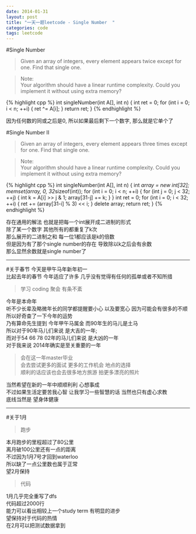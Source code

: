 ```yaml
---
date: 2014-01-31
layout: post
title: "一天一题leetcode - Single Number  "
categories: code
tags: leetcode
---
```


#Single Number 
>Given an array of integers, every element appears twice except for one. Find that single one.   

>Note:   
>Your algorithm should have a linear runtime complexity. Could you implement it without using extra memory?   

{% highlight cpp %}
int singleNumber(int A[], int n) {
    int ret = 0;
    for (int i = 0; i < n; ++i) {
        ret ^= A[i];
    }
    return ret;
}
{% endhighlight %}

因为任何数的同或之后是0, 所以如果最后剩下一个数字, 那么就是它单个了

#Single Number II
>Given an array of integers, every element appears three times except for one. Find that single one.   

>Note:   
>Your algorithm should have a linear runtime complexity. Could you implement it without using extra memory?   

{% highlight cpp %}
int singleNumber(int A[], int n) {
    int *array = new int[32];
    memset(array, 0, 32*sizeof(int));
    for (int i = 0; i < n; ++i) {
        for (int j = 0; j < 32; ++j) {
            int k = A[i] >> j & 1;
            array[31-j] += k;
        }
    }
    int ret = 0;
    for (int i = 0; i < 32; ++i) {
        ret += (array[31-i] % 3) << i;
    }
    delete array;
    return ret;
}
{% endhighlight %}

存在通用的解法 也就是把每一个int展开成二进制的形式   
除了某一个数字 其他所有的都重复了k次   
那么展开的二进制之和 每一位1都应该是k的倍数   
但是因为有了那个single number的存在 导致除以k之后会有余数   
那么显然余数就是single number了   

---
#关于春节
今天是甲午马年新年初一   
比起去年的春节 今年适应了许多 几乎没有觉得有任何的孤单或者不知所措   
>学习 coding 聚会 有条不紊

今年是本命年   
听不少长辈及略微年长的同学都提醒要小心 以及要宽心 因为可能会有很多的不顺   
所以好奇查了一下今年的运势   
乃有算命先生提到 今年甲午马属金 而90年生的马儿是土马   
所以对于90年马儿们来说 是大吉的一年;   
而对于54 66 78 02年的马儿们来说 是大凶的一年   
对于我来说 2014年确实是至关重要的一年   

>会在这一年master毕业   
>会去尝试更多的面试 更多的工作机会 地点的选择   
>顺利的话应该也会去很多地方旅游 拍更多漂亮的照片

当然希望在新的一年中顺顺利利 心想事成   
不过如果生活定要苦我心智 让我学习一些智慧的话 当然也只有虚心求教   
底线当然是 望身体健康   

----
#关于1月
>跑步

本月跑步的里程超过了80公里   
离月破100公里还有一点的距离   
不过因为1月7号才回到waterloo   
所以缺了一点公里数也属于正常   
望2月保持   
>代码

1月几乎完全重写了dfs   
代码超过2000行   
能力可以看出相较上一个study term 有明显的进步   
望保持对于代码的热情   
在2月可以把测试数据拿到   